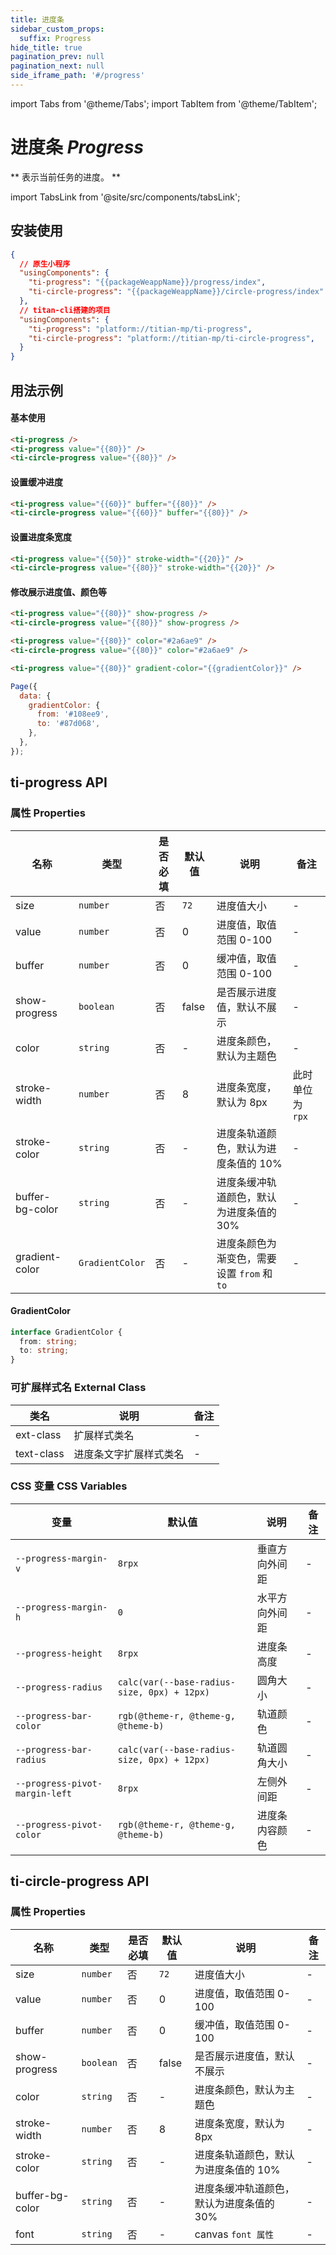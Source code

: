 ```yaml
---
title: 进度条
sidebar_custom_props:
  suffix: Progress
hide_title: true
pagination_prev: null
pagination_next: null
side_iframe_path: '#/progress'
---
```


import Tabs from '@theme/Tabs';
import TabItem from '@theme/TabItem';

# 进度条 _Progress_

** 表示当前任务的进度。 **

import TabsLink from '@site/src/components/tabsLink';

<TabsLink id="ti-progress-api" />

## 安装使用

```json showLineNumbers
{
  // 原生小程序
  "usingComponents": {
    "ti-progress": "{{packageWeappName}}/progress/index",
    "ti-circle-progress": "{{packageWeappName}}/circle-progress/index"
  },
  // titan-cli搭建的项目
  "usingComponents": {
    "ti-progress": "platform://titian-mp/ti-progress",
    "ti-circle-progress": "platform://titian-mp/ti-circle-progress",
  }
}
```
## 用法示例

#### 基本使用

```html showLineNumbers
<ti-progress />
<ti-progress value="{{80}}" />
<ti-circle-progress value="{{80}}" />
```

#### 设置缓冲进度
```html showLineNumbers
<ti-progress value="{{60}}" buffer="{{80}}" />
<ti-circle-progress value="{{60}}" buffer="{{80}}" />
```

#### 设置进度条宽度
```html showLineNumbers
<ti-progress value="{{50}}" stroke-width="{{20}}" />
<ti-circle-progress value="{{80}}" stroke-width="{{20}}" />
```

#### 修改展示进度值、颜色等

<Tabs>
<TabItem value="html" label="index.wxml">

```html showLineNumbers
<ti-progress value="{{80}}" show-progress />
<ti-circle-progress value="{{80}}" show-progress />

<ti-progress value="{{80}}" color="#2a6ae9" />
<ti-circle-progress value="{{80}}" color="#2a6ae9" />

<ti-progress value="{{80}}" gradient-color="{{gradientColor}}" />
```

</TabItem>
<TabItem value="js" label="index.js">

```javascript showLineNumbers
Page({
  data: {
    gradientColor: {
      from: '#108ee9',
      to: '#87d068',
    },
  },
});
```

</TabItem>
</Tabs>

## ti-progress API

### 属性 **Properties**

| 名称          | 类型      | 是否必填 | 默认值 | 说明                                    | 备注 |
| ------------- | --------- | -------- | ------ | --------------------------------------- | ---- |
| size         | `number`  | 否       | `72`      | 进度值大小                  | -    |
| value         | `number`  | 否       | 0      | 进度值，取值范围 0-100                  | -    |
| buffer        | `number`  | 否       | 0      | 缓冲值，取值范围 0-100                  | -    |
| show-progress  | `boolean` | 否       | false  | 是否展示进度值，默认不展示              | -    |
| color         | `string`  | 否       | -      | 进度条颜色，默认为主题色                | -    |
| stroke-width   | `number`  | 否       | 8      | 进度条宽度，默认为 8px                  | 此时单位为 `rpx`   |
| stroke-color   | `string`  | 否       | -      | 进度条轨道颜色，默认为进度条值的 10%    | -    |
| buffer-bg-color   | `string`  | 否       | -      | 进度条缓冲轨道颜色，默认为进度条值的 30%    | -    |
| gradient-color | `GradientColor`  | 否       | -      | 进度条颜色为渐变色，需要设置 `from` 和 `to` | -    |

#### GradientColor

```typescript showLineNumbers
interface GradientColor {
  from: string;
  to: string;
}
```

### 可扩展样式名 **External Class**

| 类名       | 说明                   | 备注 |
| ---------- | ---------------------- | ---- |
| ext-class  | 扩展样式类名           | -    |
| text-class | 进度条文字扩展样式类名 | -    |

### CSS 变量 **CSS Variables**

| 变量                         | 默认值 | 说明           | 备注 |
| ---------------------------- | ------ | -------- | ---- |
| `--progress-margin-v`          | `8rpx` | 垂直方向外间距 | -    |
| `--progress-margin-h`          | `0` | 水平方向外间距 | -    |
| `--progress-height`            | `8rpx` | 进度条高度     | -    |
| `--progress-radius`            | `calc(var(--base-radius-size, 0px) + 12px)` | 圆角大小       | -    |
| `--progress-bar-color`         | `rgb(@theme-r, @theme-g, @theme-b)` | 轨道颜色       | -    |
| `--progress-bar-radius`        | `calc(var(--base-radius-size, 0px) + 12px)` | 轨道圆角大小   | -    |
| `--progress-pivot-margin-left` | `8rpx` | 左侧外间距     | -    |
| `--progress-pivot-color`       | `rgb(@theme-r, @theme-g, @theme-b)` | 进度条内容颜色 | -    |

## ti-circle-progress API

### 属性 **Properties**

| 名称          | 类型      | 是否必填 | 默认值 | 说明                                    | 备注 |
| ------------- | --------- | -------- | ------ | --------------------------------------- | ---- |
| size         | `number`  | 否       | `72`      | 进度值大小                  | -    |
| value         | `number`  | 否       | 0      | 进度值，取值范围 0-100                  | -    |
| buffer        | `number`  | 否       | 0      | 缓冲值，取值范围 0-100                  | -    |
| show-progress  | `boolean` | 否       | false  | 是否展示进度值，默认不展示              | -    |
| color         | `string`  | 否       | -      | 进度条颜色，默认为主题色                | -    |
| stroke-width   | `number`  | 否       | 8      | 进度条宽度，默认为 8px                  | -    |
| stroke-color   | `string`  | 否       | -      | 进度条轨道颜色，默认为进度条值的 10%    | -    |
| buffer-bg-color   | `string`  | 否       | -      | 进度条缓冲轨道颜色，默认为进度条值的 30%    | -    |
| font            | `string` | 否 | - | canvas `font 属性` | - |
